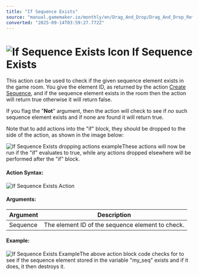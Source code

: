 ```yaml
---
title: "If Sequence Exists"
source: "manual.gamemaker.io/monthly/en/Drag_And_Drop/Drag_And_Drop_Reference/Sequences/If_Sequence_Exists.htm"
converted: "2025-09-14T03:59:27.772Z"
---
```


# ![If Sequence Exists Icon](../../../assets/Images/Scripting_Reference/Drag_And_Drop/Reference/Sequences/i_sequence_exists.png) If Sequence Exists

This action can be used to check if the given sequence element exists in the game room. You give the element ID, as returned by the action [Create Sequence](Create_Sequence_Element.md), and if the sequence element exists in the room then the action will return true otherwise it will return false.

If you flag the "**Not**" argument, then the action will check to see if _no_ such sequence element exists and if none are found it will return true.

Note that to add actions into the "if" block, they should be dropped to the side of the action, as shown in the image below:

![If Sequence Exists dropping actions example](../../../assets/Images/Scripting_Reference/Drag_And_Drop/Reference/Sequences/a_sequence_exists_drop.png)These actions will now be run if the "if" evaluates to true, while any actions dropped elsewhere will be performed after the "if" block.

#### Action Syntax:

![If Sequence Exists Action](../../../assets/Images/Scripting_Reference/Drag_And_Drop/Reference/Sequences/a_sequence_exists.png)

#### Arguments:

| Argument | Description |
| --- | --- |
| Sequence | The element ID of the sequence element to check. |

#### Example:

![If Sequence Exists Example](../../../assets/Images/Scripting_Reference/Drag_And_Drop/Reference/Sequences/e_sequence_exists.png)The above action block code checks for to see if the sequence element stored in the variable "my\_seq" exists and if it does, it then destroys it.